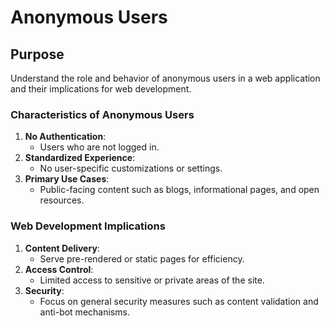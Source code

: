 # Anonymous Users

## Purpose
Understand the role and behavior of anonymous users in a web application and their implications for web development.

### Characteristics of Anonymous Users
1. **No Authentication**:
   - Users who are not logged in.
2. **Standardized Experience**:
   - No user-specific customizations or settings.
3. **Primary Use Cases**:
   - Public-facing content such as blogs, informational pages, and open resources.

### Web Development Implications
1. **Content Delivery**:
   - Serve pre-rendered or static pages for efficiency.
2. **Access Control**:
   - Limited access to sensitive or private areas of the site.
3. **Security**:
   - Focus on general security measures such as content validation and anti-bot mechanisms.

